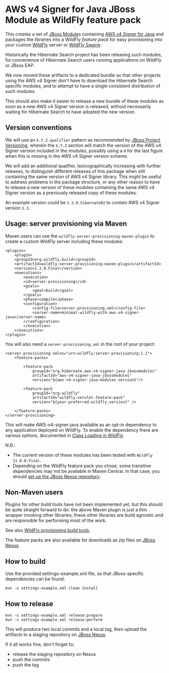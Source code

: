 AWS v4 Signer for Java JBoss Module as WildFly feature pack
============================================================

This creates a set of [JBoss Module](https://jboss-modules.github.io/jboss-modules/manual/)s containing [AWS v4 Signer for Java](https://github.com/lucasweb78/aws-v4-signer-java)
and packages the libraries into a WildFly *feature pack* for easy provisioning into your custom [WildFly](http://wildfly.org/) server or [WildFly Swarm](http://wildfly-swarm.io/).

Historically the Hibernate Search project has been releasing such modules,
for convenience of Hibernate Search users running applications on WildFly or JBoss EAP.

We now moved these artifacts to a dedicated bundle so that other projects using the AWS v4 Signer
don't have to download the Hibernate Search specific modules,
and to attempt to have a single consistent distribution of such modules.

This should also make it easier to release a new bundle of these modules
as soon as a new AWS v4 Signer version is released,
without necessarily waiting for Hibernate Search to have adopted the new version.

## Version conventions

We will use an `X.Y.Z.qualifier` pattern as recommended by
[JBoss Project Versioning](https://developer.jboss.org/wiki/JBossProjectVersioning),
wherein the `X.Y.Z` section will match the version of the AWS v4 Signer version included in the modules,
possibly using a `0` for the last figure when this is missing in the AWS v4 Signer version scheme.

We will add an additional qualifier, lexicographically increasing with further releases, to distinguish
different releases of this package when still containing the same version of AWS v4 Signer library.
This might be useful to address problems in the package structure, or any other reason to have
to release a new version of these modules containing the same AWS v4 Signer version as a previously
released copy of these modules.

An example version could be `1.3.0.hibernate02` to contain AWS v4 Signer version `1.3`.

## Usage: server provisioning via Maven

Maven users can use the `wildfly-server-provisioning-maven-plugin` to create a custom WildFly server including these modules:

	<plugins>
		<plugin>
		<groupId>org.wildfly.build</groupId>
		<artifactId>wildfly-server-provisioning-maven-plugin</artifactId>
		<version>1.2.0.Final</version>
		<executions>
			<execution>
			<id>server-provisioning</id>
			<goals>
				<goal>build</goal>
			</goals>
			<phase>compile</phase>
			<configuration>
				<config-file>server-provisioning.xml</config-file>
				<server-name>minimal-wildfly-with-aws-v4-signer-java</server-name>
			</configuration>
			</execution>
		</executions>
	</plugin>

You will also need a `server-provisioning.xml` in the root of your project:

	<server-provisioning xmlns="urn:wildfly:server-provisioning:1.1">
		<feature-packs>
	
			<feature-pack
				groupId="org.hibernate.aws-v4-signer-java-jbossmodules"
				artifactId="aws-v4-signer-java-jbossmodules"
				version="${aws-v4-signer-java-modules.version}"/>
	
			<feature-pack
				groupId="org.wildfly"
				artifactId="wildfly-servlet-feature-pack"
				version="${your-preferred-wildfly.version}" />
	
		</feature-packs>
	</server-provisioning>

This will make AWS-v4-signer-java available as an opt-in dependency to any application deployed on WildFly.
To enable the dependency there are various options, documented in [Class Loading in WildFly](https://docs.jboss.org/author/display/WFLY/Class+Loading+in+WildFly).

N.B.:

* The current version of these modules has been tested with `WildFly 11.0.0.Final`.
* Depending on the WildFly feature pack you chose, some transitive dependencies may not be available in Maven Central.
  In that case, you should [set up the JBoss Nexus repository](https://developer.jboss.org/wiki/MavenGettingStarted-Users).

## Non-Maven users

Plugins for other build tools have not been implemented yet, but this should be quite straight forward to do: the above Maven plugin is just a thin wrapper invoking other libraries; these other libraries are build agnostic and are responsible for performing most of the work.

See also [WildFly provisioning build tools](https://github.com/wildfly/wildfly-build-tools).

The feature packs are also available for downloads as zip files on [JBoss Nexus](https://repository.jboss.org/nexus/index.html#welcome).

## How to build

Use the provided settings-example.xml file, so that JBoss-specific dependencies can be found:

    mvn -s settings-example.xml clean install

## How to release

    mvn -s settings-example.xml release:prepare
    mvn -s settings-example.xml release:perform

This will produce two local commits and a local tag, then upload the artifacts to a staging repository on [JBoss Nexus](https://repository.jboss.org/nexus/index.html#welcome).

If it all works fine, don't forget to:

 * release the staging repository on Nexus
 * push the commits
 * push the tag

